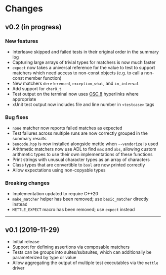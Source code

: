# Changes

## v0.2 (in progress)

### New features
- Interleave skipped and failed tests in their original order in the summary log
- Capturing large arrays of trivial types for matchers is now much faster
- `expect` now takes a universal reference for the value to test to support
  matchers which need access to non-const objects (e.g. to call a non-const
  member function)
- New matchers `dereferenced`, `exception_what`, and `in_interval`
- Add support for `char8_t`
- Test output on the terminal now uses [OSC 8][osc-8] hyperlinks where
  appropriate
- xUnit test output now includes file and line number in `<testcase>` tags

[osc-8]: https://gist.github.com/egmontkob/eb114294efbcd5adb1944c9f3cb5feda

### Bug fixes
- `none` matcher now reports failed matches as expected
- Test failures across multiple runs are now correctly grouped in the summary
  results
- `bencode.hpp` is now installed alongside mettle when `--vendorize` is used
- Arithmetic matchers now use ADL to find `max` and `abs`, allowing custom
  arithmetic types to use their own implementations of these functions
- Print strings with unusual character types as an array of characters
- Class types that are convertible to `bool` are now printed correctly
- Allow expectations using non-copyable types

### Breaking changes
- Implementation updated to require C++20
- `make_matcher` helper has been removed; use `basic_matcher` directly instead
- `METTLE_EXPECT` macro has been removed; use `expect` instead

---

## v0.1 (2019-11-29)

- Initial release
- Support for defining assertions via composable matchers
- Tests can be groups into suites/subsuites, which can additionally be
  parameterized by type or value
- Allow aggregating the output of multiple test executables via the `mettle`
  driver

